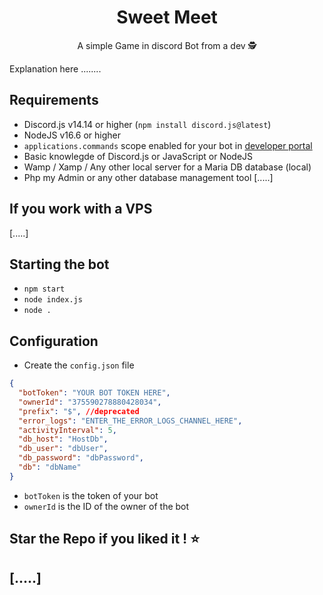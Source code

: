 <h1 align="center">Sweet Meet</h1>

<p align="center">
	  A simple Game in discord Bot from a dev 🕵️
</p>

Explanation here ........

## Requirements

- Discord.js v14.14 or higher (`npm install discord.js@latest`)
- NodeJS v16.6 or higher
- `applications.commands` scope enabled for your bot in [developer portal](https://discord.com/developers)
- Basic knowlegde of Discord.js or JavaScript or NodeJS
- Wamp / Xamp / Any other local server for a Maria DB database (local)
- Php my Admin or any other database management tool
  [.....]

## If you work with a VPS

[.....]

## Starting the bot

- `npm start`
- `node index.js`
- `node .`

## Configuration

- Create the `config.json` file

```json
{
  "botToken": "YOUR BOT TOKEN HERE",
  "ownerId": "375590278880428034",
  "prefix": "$", //deprecated
  "error_logs": "ENTER_THE_ERROR_LOGS_CHANNEL_HERE",
  "activityInterval": 5,
  "db_host": "HostDb",
  "db_user": "dbUser",
  "db_password": "dbPassword",
  "db": "dbName"
}
```

- `botToken` is the token of your bot
- `ownerId` is the ID of the owner of the bot

## Star the Repo if you liked it ! ⭐

## [.....]
